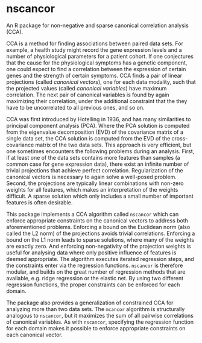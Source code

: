 nscancor
========

An R package for non-negative and sparse canonical correlation
analysis (CCA).

CCA is a method for finding associations between paired data sets.
For example, a health study might record the gene expression levels and a
number of physiological parameters for a patient cohort. If one
conjectures that the cause for the physiological symptoms has a
genetic component, one could expect to find a correlation between the
expression of certain genes and the strength of certain symptoms. CCA
finds a pair of linear projections (called _canonical vectors_), one
for each data modality, such that the projected values (called
_canonical variables_) have maximum correlation. The next pair of
canonical variables is found by again maximizing their correlation,
under the additional constraint that the they have to be uncorrelated
to all previous ones, and so on.

CCA was first introduced by Hotelling in 1936, and has many
similarities to principal component analysis (PCA). Where the PCA
solution is computed from the eigenvalue decomposition (EVD) of the
covariance matrix of a single data set, the CCA solution is computed
from the EVD of the cross-covariance matrix of the two data sets. This
approach is very efficient, but one sometimes encounters the following
problems during an analysis. First, if at least one of the data sets
contains more features than samples (a common case for gene expression
data), there exist an infinite number of trivial projections that
achieve perfect correlation. Regularization of the canonical vectors
is necessary to again solve a well-posed problem.  Second, the
projections are typically linear combinations with non-zero weights
for all features, which makes an interpretation of the weights
difficult. A sparse solution which only includes a small number of
important features is often desirable.

This package implements a CCA algorithm called `nscancor` which can
enforce appropriate constraints on the canonical vectors to address
both aforementioned problems. Enforcing a bound on the Euclidean norm
(also called the L2 norm) of the projections avoids trivial
correlations. Enforcing a bound on the L1 norm leads to sparse
solutions, where many of the weights are exactly zero. And enforcing
non-negativity of the projection weights is useful for analysing data
where only positive influence of features is deemed appropriate. The
algorithm executes iterated regression steps, and the constraints
enter via the regression functions. `nscancor` is therefore modular,
and builds on the great number of regression methods that are
available, e.g. ridge regression or the elastic net. By using two
different regression functions, the proper constraints can be enforced
for each domain.

The package also provides a generalization of constrained CCA for
analyzing more than two data sets. The `mcancor` algorithm is
structurally analogous to `nscancor`, but it maximizes the sum of all
pairwise correlations of canonical variables. As with `nscancor`,
specifying the regression function for each domain makes it possible
to enforce appropriate constraints on each canonical vector.

